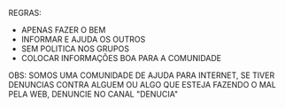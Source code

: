 REGRAS:
- APENAS FAZER O BEM
- INFORMAR E AJUDA OS OUTROS
- SEM POLITICA NOS GRUPOS 
- COLOCAR INFORMAÇÕES BOA PARA A COMUNIDADE 

OBS: SOMOS UMA COMUNIDADE DE AJUDA PARA INTERNET, SE TIVER DENUNCIAS CONTRA ALGUEM OU 
ALGO QUE ESTEJA FAZENDO O MAL PELA WEB, DENUNCIE NO CANAL "DENUCIA"
